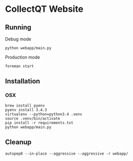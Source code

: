 # CollectQT Website

## Running

Debug mode

    python webapp/main.py

Production mode

    foreman start

## Installation

### OSX

```
brew install pyenv
pyenv install 3.4.3
virtualenv --python=python3.4 .venv
source .venv/bin/activate
pip install -r requirements.txt
python webapp/main.py
```

## Cleanup

    autopep8 --in-place --aggressive --aggressive -r webapp/
